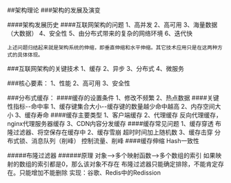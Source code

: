 ##架构理论
###架构的发展及演变

####架构发展历史
####互联网架构的问题
    1、高并发
    2、高可用
    3、海量数据（大数据）
    4、安全性
    5、由分布式带来的复杂的网络环境
    6、迭代快
    
    上述问题归结起来就是架构系统的伸缩，即垂直伸缩和水平伸缩。其它技术应用只是在这两种方式的具体体现。
    
    
###互联网架构的关键技术
    1、缓存
    2、异步
    3、分布式
    4、微服务
    
###核心要素：
    1、性能
    2、高可用
    3、安全性
    

###分布式缓存：
####缓存的设置条件
    1、修改不频繁
    2、热点数据
####关键性指标--命中率
    1、缓存键集合大小--缓存键的数量越少命中越高
    2、内存空间大小
    3、缓存寿命
####缓存主要类型
    1、客户端缓存
    2、代理缓存 反向代理缓存，nginx代理服务器缓存
    3、CDN内容分发缓存
####缓存常见问题
    1、缓存穿透  布隆过滤器、将空保存在缓存中
    2、缓存雪崩  超时时间加上随机数
    3、缓存击穿  分布式锁、消息队列（削峰）  控制流量、削峰
####缓存伸缩
    Hash一致性
    
#####布隆过滤器
######原理
    对象-->多个映射函数-->多个数组的索引
    如果映射的数组的索引都是0，那么该对象不存在
    布隆过滤器只能确定排除，不能肯定存在。只能增加不能删除
    实现：谷歌、Redis中的Redission